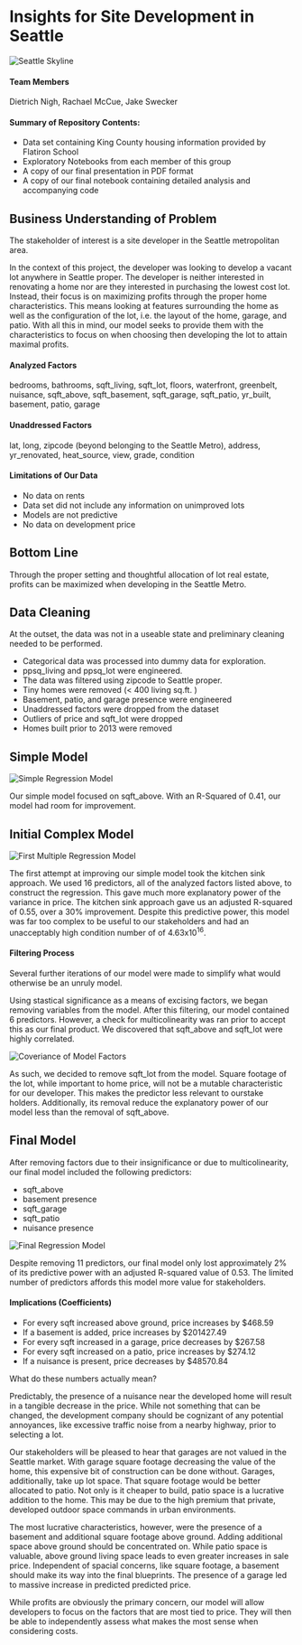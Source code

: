 # Insights for Site Development in Seattle

![Seattle Skyline](images/seattleskyline.jpg)

#### Team Members
Dietrich Nigh, Rachael McCue, Jake Swecker

#### Summary of Repository Contents:
* Data set containing King County housing information provided by Flatiron School
* Exploratory Notebooks from each member of this group
* A copy of our final presentation in PDF format
* A copy of our final notebook containing detailed analysis and accompanying code

## Business Understanding of Problem

The stakeholder of interest is a site developer in the Seattle metropolitan area. 

In the context of this project, the developer was looking to develop a vacant lot anywhere in Seattle proper. The developer is neither interested in renovating a home nor are they interested in purchasing the lowest cost lot. Instead, their focus is on maximizing profits through the proper home characteristics. This means looking at features surrounding the home as well as the configuration of the lot, i.e. the layout of the home, garage, and patio. With all this in mind, our model seeks to provide them with the characteristics to focus on when choosing then developing the lot to attain maximal profits.

#### Analyzed Factors

bedrooms, bathrooms, sqft_living, sqft_lot, floors, waterfront, greenbelt, nuisance, sqft_above, sqft_basement, sqft_garage, sqft_patio, yr_built, basement, patio, garage

#### Unaddressed Factors

lat, long, zipcode (beyond belonging to the Seattle Metro), address, yr_renovated, heat_source, view, grade, condition

#### Limitations of Our Data

* No data on rents
* Data set did not include any information on unimproved lots
* Models are not predictive
* No data on development price

## Bottom Line

Through the proper setting and thoughtful allocation of lot real estate, profits can be maximized when developing in the Seattle Metro.

## Data Cleaning

At the outset, the data was not in a useable state and preliminary cleaning needed to be performed.
* Categorical data was processed into dummy data for exploration.
* ppsq_living and ppsq_lot were engineered.
* The data was filtered using zipcode to Seattle proper.
* Tiny homes were removed (< 400 living sq.ft. )
* Basement, patio, and garage presence were engineered
* Unaddressed factors were dropped from the dataset
* Outliers of price and sqft_lot were dropped
* Homes built prior to 2013 were removed

## Simple Model

![Simple Regression Model](images/simple_reg.png)

Our simple model focused on sqft_above. With an R-Squared of 0.41, our model had room for improvement. 

## Initial Complex Model

![First Multiple Regression Model](images/first_multiple_reg.png)

The first attempt at improving our simple model took the kitchen sink approach. We used 16 predictors, all of the analyzed factors listed above, to construct the regression. This gave much more explanatory power of the variance in price. The kitchen sink approach gave us an adjusted R-squared of 0.55, over a 30% improvement.  Despite this predictive power, this model was far too complex to be useful to our stakeholders and had an unacceptably high condition number of of 4.63x10<sup>16</sup>.

#### Filtering Process

Several further iterations of our model were made to simplify what would otherwise be an unruly model.

Using stastical significance as a means of excising factors, we began removing variables from the model. After this filtering, our model contained 6 predictors. However, a check for multicolinearity was ran prior to accept this as our final product. We discovered that sqft_above and sqft_lot were highly correlated.

![Coveriance of Model Factors](images/covar.png)

As such, we decided to remove sqft_lot from the model. Square footage of the lot, while important to home price, will not be a mutable characteristic for our developer. This makes the predictor less relevant to ourstake holders. Additionally, its removal reduce the explanatory power of our model less than the removal of sqft_above.

## Final Model
After removing factors due to their insignificance or due to multicolinearity, our final model included the following predictors:
* sqft_above
* basement presence
* sqft_garage
* sqft_patio
* nuisance presence

![Final Regression Model](images/final_multiple_reg.png)

Despite removing 11 predictors, our final model only lost approximately 2% of its predictive power with an adjusted R-squared value of 0.53. The limited number of predictors affords this model more value for stakeholders. 


#### Implications (Coefficients)

* For every sqft increased above ground, price increases by $468.59
* If a basement is added, price increases by $201427.49
* For every sqft increased in a garage, price decreases by $267.58
* For every sqft increased on a patio, price increases by $274.12
* If a nuisance is present, price decreases by $48570.84

What do these numbers actually mean?

Predictably, the presence of a nuisance near the developed home will result in a tangible decrease in the price. While not something that can be changed, the development company should be cognizant of any potential annoyances, like excessive traffic noise from a nearby highway, prior to selecting a lot. 

Our stakeholders will be pleased to hear that garages are not valued in the Seattle market. With garage square footage decreasing the value of the home, this expensive bit of construction can be done without.  Garages, additionally, take up lot space. That square footage would be better allocated to patio. Not only is it cheaper to build, patio space is a lucrative addition to the home. This may be due to the high premium that private, developed outdoor space commands in urban environments. 

The most lucrative characteristics, however, were the presence of a basement and additional square footage above ground. Adding additional space above ground should be concentrated on. While patio space is valuable, above ground living space leads to even greater increases in sale price. Independent of spacial concerns, like square footage, a basement should make its way into the final blueprints. The presence of a garage led to massive increase in predicted predicted price.

While profits are obviously the primary concern, our model will allow developers to focus on the factors that are most tied to price. They will then be able to independently assess what makes the most sense when considering costs.